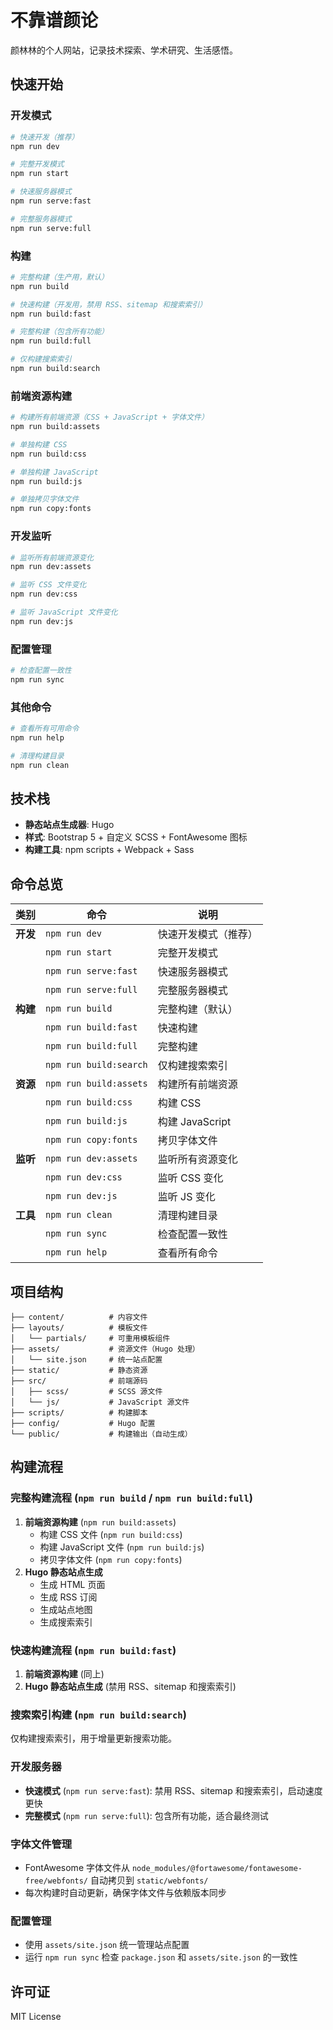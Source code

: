 # 不靠谱颜论

颜林林的个人网站，记录技术探索、学术研究、生活感悟。

## 快速开始

### 开发模式

```bash
# 快速开发（推荐）
npm run dev

# 完整开发模式
npm run start

# 快速服务器模式
npm run serve:fast

# 完整服务器模式
npm run serve:full
```

### 构建

```bash
# 完整构建（生产用，默认）
npm run build

# 快速构建（开发用，禁用 RSS、sitemap 和搜索索引）
npm run build:fast

# 完整构建（包含所有功能）
npm run build:full

# 仅构建搜索索引
npm run build:search
```

### 前端资源构建

```bash
# 构建所有前端资源（CSS + JavaScript + 字体文件）
npm run build:assets

# 单独构建 CSS
npm run build:css

# 单独构建 JavaScript
npm run build:js

# 单独拷贝字体文件
npm run copy:fonts
```

### 开发监听

```bash
# 监听所有前端资源变化
npm run dev:assets

# 监听 CSS 文件变化
npm run dev:css

# 监听 JavaScript 文件变化
npm run dev:js
```

### 配置管理

```bash
# 检查配置一致性
npm run sync
```

### 其他命令

```bash
# 查看所有可用命令
npm run help

# 清理构建目录
npm run clean
```

## 技术栈

- **静态站点生成器**: Hugo
- **样式**: Bootstrap 5 + 自定义 SCSS + FontAwesome 图标
- **构建工具**: npm scripts + Webpack + Sass

## 命令总览

| 类别 | 命令 | 说明 |
|------|------|------|
| **开发** | `npm run dev` | 快速开发模式（推荐） |
| | `npm run start` | 完整开发模式 |
| | `npm run serve:fast` | 快速服务器模式 |
| | `npm run serve:full` | 完整服务器模式 |
| **构建** | `npm run build` | 完整构建（默认） |
| | `npm run build:fast` | 快速构建 |
| | `npm run build:full` | 完整构建 |
| | `npm run build:search` | 仅构建搜索索引 |
| **资源** | `npm run build:assets` | 构建所有前端资源 |
| | `npm run build:css` | 构建 CSS |
| | `npm run build:js` | 构建 JavaScript |
| | `npm run copy:fonts` | 拷贝字体文件 |
| **监听** | `npm run dev:assets` | 监听所有资源变化 |
| | `npm run dev:css` | 监听 CSS 变化 |
| | `npm run dev:js` | 监听 JS 变化 |
| **工具** | `npm run clean` | 清理构建目录 |
| | `npm run sync` | 检查配置一致性 |
| | `npm run help` | 查看所有命令 |

## 项目结构

```
├── content/          # 内容文件
├── layouts/          # 模板文件
│   └── partials/     # 可重用模板组件
├── assets/           # 资源文件（Hugo 处理）
│   └── site.json     # 统一站点配置
├── static/           # 静态资源
├── src/              # 前端源码
│   ├── scss/         # SCSS 源文件
│   └── js/           # JavaScript 源文件
├── scripts/          # 构建脚本
├── config/           # Hugo 配置
└── public/           # 构建输出（自动生成）
```

## 构建流程

### 完整构建流程 (`npm run build` / `npm run build:full`)

1. **前端资源构建** (`npm run build:assets`)
   - 构建 CSS 文件 (`npm run build:css`)
   - 构建 JavaScript 文件 (`npm run build:js`)
   - 拷贝字体文件 (`npm run copy:fonts`)
2. **Hugo 静态站点生成**
   - 生成 HTML 页面
   - 生成 RSS 订阅
   - 生成站点地图
   - 生成搜索索引

### 快速构建流程 (`npm run build:fast`)

1. **前端资源构建** (同上)
2. **Hugo 静态站点生成** (禁用 RSS、sitemap 和搜索索引)

### 搜索索引构建 (`npm run build:search`)

仅构建搜索索引，用于增量更新搜索功能。

### 开发服务器

- **快速模式** (`npm run serve:fast`): 禁用 RSS、sitemap 和搜索索引，启动速度更快
- **完整模式** (`npm run serve:full`): 包含所有功能，适合最终测试

### 字体文件管理

- FontAwesome 字体文件从 `node_modules/@fortawesome/fontawesome-free/webfonts/` 自动拷贝到 `static/webfonts/`
- 每次构建时自动更新，确保字体文件与依赖版本同步

### 配置管理

- 使用 `assets/site.json` 统一管理站点配置
- 运行 `npm run sync` 检查 `package.json` 和 `assets/site.json` 的一致性

## 许可证

MIT License
